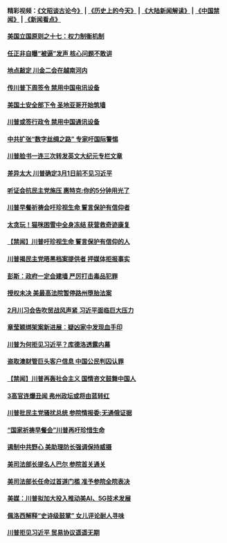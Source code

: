 #### 精彩视频：[《文昭谈古论今》](http://45.32.25.56/wenzhao) | [《历史上的今天》](http://45.32.25.56/today-in-history) | [《大陆新闻解读》](http://45.32.25.56/ntdtv-comedy) | [《中国禁闻》](http://45.32.25.56/ntdtv-news) | [《新闻看点》](http://45.32.25.56/news-insight) 

 #### [美国立国原则之十七：权力制衡机制](../pages/prog203/a102508088.md?t=02090659) 

#### [任正非自曝“被逼”发声  核心问题不敢讲](../pages/prog203/a102507948.md?t=02090659) 

#### [地点敲定 川金二会在越南河内](../pages/prog203/a102507941.md?t=02090659) 

#### [传川普下周签令 禁用中国电讯设备](../pages/prog203/a102507868.md?t=02090659) 

#### [美国土安全部下令 圣地亚哥开始筑墙](../pages/prog203/a102507861.md?t=02090659) 

#### [川普或签行政令 禁用中国通讯设备](../pages/prog203/a102507770.md?t=02090659) 

#### [中共扩张“数字丝绸之路” 专家吁国际警惕](../pages/prog203/a102507785.md?t=02090659) 

#### [川普脸书一连三次转发英文大纪元专栏文章](../pages/prog203/a102507765.md?t=02090659) 

#### [差异太大 川普确定3月1日前不见习近平](../pages/prog203/a102507743.md?t=02090659) 

#### [听证会抗民主党施压 惠特克:你的5分钟用光了](../pages/prog203/a102507688.md?t=02090659) 

#### [川普早餐祈祷会吁珍视生命 誓言保护有信仰者](../pages/prog203/a102507681.md?t=02090659) 

#### [太贪玩！猫咪困雪中全身冻结 获营救奇迹康复](../pages/prog203/a102507647.md?t=02090659) 

#### [【禁闻】川普吁珍视生命 誓言保护有信仰的人](../pages/prog203/a102507701.md?t=02090659) 

#### [川普揭民主党晤黑档案提供者 抨媒体拒报事实](../pages/prog203/a102507602.md?t=02090659) 

#### [彭斯：政府一定会建墙 严厉打击毒品犯罪](../pages/prog203/a102507554.md?t=02090659) 

#### [授权未决 美最高法院暂停路州堕胎法案](../pages/prog203/a102507547.md?t=02090659) 

#### [2月川习会告吹贸战风声紧 习近平面临巨大压力](../pages/prog203/a102507521.md?t=02090659) 

#### [章莹颖绑架案新进展︰疑凶家中发现血手印](../pages/prog203/a102507282.md?t=02090659) 

#### [川普为何拒见习近平？库德洛透露内幕](../pages/prog203/a102507187.md?t=02090659) 

#### [盗取澳财管巨头客户信息 中国公民判囚认罪](../pages/prog203/a102507084.md?t=02090659) 

#### [【禁闻】川普再轰社会主义 国情咨文鼓舞中国人](../pages/prog203/a102507077.md?t=02090659) 

#### [3高官连爆丑闻 弗州政坛或将由蓝转红](../pages/prog203/a102506962.md?t=02090659) 

#### [川普批民主党骚扰总统 参院情报委:无通俄证据](../pages/prog203/a102507035.md?t=02090659) 

#### [“国家祈祷早餐会”川普再吁珍惜生命](../pages/prog203/a102507041.md?t=02090659) 

#### [遏制中共野心 美助理防长强调保持威摄](../pages/prog203/a102507015.md?t=02090659) 

#### [美司法部长提名人巴尔 参院首关通关](../pages/prog203/a102506997.md?t=02090659) 

#### [美司法部长任命过首道门槛 准予参院全院表决](../pages/prog203/a102506893.md?t=02090659) 

#### [美媒：川普拟加大投入推动美AI、5G技术发展](../pages/prog203/a102506873.md?t=02090659) 

#### [佩洛西解释“史诗级鼓掌” 女儿评论耐人寻味](../pages/prog203/a102506762.md?t=02090659) 

#### [川普拒见习近平 贸易协议遥遥无期](../pages/prog203/a102506831.md?t=02090659) 

